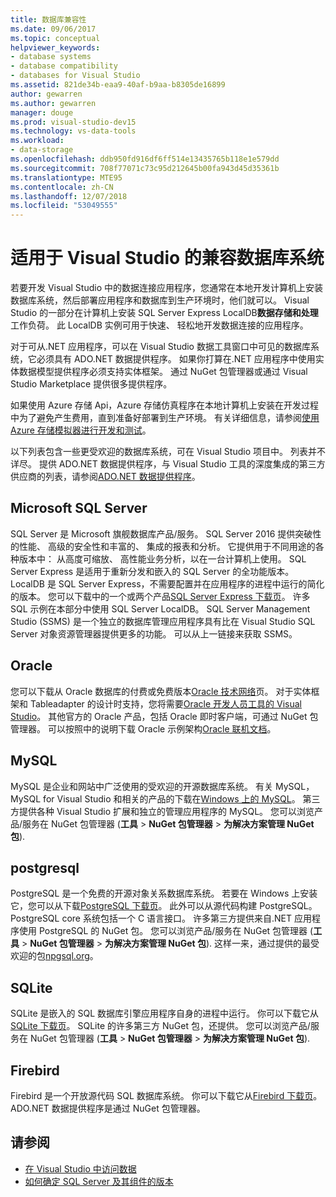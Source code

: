 ```yaml
---
title: 数据库兼容性
ms.date: 09/06/2017
ms.topic: conceptual
helpviewer_keywords:
- database systems
- database compatibility
- databases for Visual Studio
ms.assetid: 821de34b-eaa9-40af-b9aa-b8305de16899
author: gewarren
ms.author: gewarren
manager: douge
ms.prod: visual-studio-dev15
ms.technology: vs-data-tools
ms.workload:
- data-storage
ms.openlocfilehash: ddb950fd916df6ff514e13435765b118e1e579dd
ms.sourcegitcommit: 708f77071c73c95d212645b00fa943d45d35361b
ms.translationtype: MTE95
ms.contentlocale: zh-CN
ms.lasthandoff: 12/07/2018
ms.locfileid: "53049555"
---
```

# <a name="compatible-database-systems-for-visual-studio"></a>适用于 Visual Studio 的兼容数据库系统

若要开发 Visual Studio 中的数据连接应用程序，您通常在本地开发计算机上安装数据库系统，然后部署应用程序和数据库到生产环境时，他们就可以。 Visual Studio 的一部分在计算机上安装 SQL Server Express LocalDB**数据存储和处理**工作负荷。 此 LocalDB 实例可用于快速、 轻松地开发数据连接的应用程序。

对于可从.NET 应用程序，可以在 Visual Studio 数据工具窗口中可见的数据库系统，它必须具有 ADO.NET 数据提供程序。 如果你打算在.NET 应用程序中使用实体数据模型提供程序必须支持实体框架。 通过 NuGet 包管理器或通过 Visual Studio Marketplace 提供很多提供程序。

如果使用 Azure 存储 Api，Azure 存储仿真程序在本地计算机上安装在开发过程中为了避免产生费用，直到准备好部署到生产环境。 有关详细信息，请参阅[使用 Azure 存储模拟器进行开发和测试](/azure/storage/common/storage-use-emulator)。

以下列表包含一些更受欢迎的数据库系统，可在 Visual Studio 项目中。 列表并不详尽。 提供 ADO.NET 数据提供程序，与 Visual Studio 工具的深度集成的第三方供应商的列表，请参阅[ADO.NET 数据提供程序](/dotnet/framework/data/adonet/data-providers)。

## <a name="microsoft-sql-server"></a>Microsoft SQL Server

SQL Server 是 Microsoft 旗舰数据库产品/服务。 SQL Server 2016 提供突破性的性能、 高级的安全性和丰富的、 集成的报表和分析。 它提供用于不同用途的各种版本中： 从高度可缩放、 高性能业务分析，以在一台计算机上使用。 SQL Server Express 是适用于重新分发和嵌入的 SQL Server 的全功能版本。  LocalDB 是 SQL Server Express，不需要配置并在应用程序的进程中运行的简化的版本。 您可以下载中的一个或两个产品[SQL Server Express 下载页](https://www.microsoft.com/sql-server/sql-server-editions-express)。 许多 SQL 示例在本部分中使用 SQL Server LocalDB。 SQL Server Management Studio (SSMS) 是一个独立的数据库管理应用程序具有比在 Visual Studio SQL Server 对象资源管理器提供更多的功能。 可以从上一链接来获取 SSMS。

## <a name="oracle"></a>Oracle

您可以下载从 Oracle 数据库的付费或免费版本[Oracle 技术网络](http://www.oracle.com/technetwork/database/enterprise-edition/downloads/index-092322.html)页。 对于实体框架和 Tableadapter 的设计时支持，您将需要[Oracle 开发人员工具的 Visual Studio](http://www.oracle.com/technetwork/developer-tools/visual-studio/overview/index.html)。 其他官方的 Oracle 产品，包括 Oracle 即时客户端，可通过 NuGet 包管理器。 可以按照中的说明下载 Oracle 示例架构[Oracle 联机文档](http://docs.oracle.com/cd/E11882_01/server.112/e10831/toc.htm)。

## <a name="mysql"></a>MySQL

MySQL 是企业和网站中广泛使用的受欢迎的开源数据库系统。 有关 MySQL，MySQL for Visual Studio 和相关的产品的下载在[Windows 上的 MySQL](http://www.mysql.com/why-mysql/windows/)。 第三方提供各种 Visual Studio 扩展和独立的管理应用程序的 MySQL。 您可以浏览产品/服务在 NuGet 包管理器 (**工具** > **NuGet 包管理器** > **为解决方案管理 NuGet 包**).

## <a name="postgresql"></a>postgresql

PostgreSQL 是一个免费的开源对象关系数据库系统。 若要在 Windows 上安装它，您可以从下载[PostgreSQL 下载页](http://www.postgresql.org/download/windows/)。 此外可以从源代码构建 PostgreSQL。 PostgreSQL core 系统包括一个 C 语言接口。 许多第三方提供来自.NET 应用程序使用 PostgreSQL 的 NuGet 包。 您可以浏览产品/服务在 NuGet 包管理器 (**工具** > **NuGet 包管理器** > **为解决方案管理 NuGet 包**). 这样一来，通过提供的最受欢迎的包[npgsql.org](http://www.npgsql.org)。

## <a name="sqlite"></a>SQLite

SQLite 是嵌入的 SQL 数据库引擎应用程序自身的进程中运行。 你可以下载它从[SQLite 下载页](http://www.sqlite.org/download.html)。 SQLite 的许多第三方 NuGet 包，还提供。 您可以浏览产品/服务在 NuGet 包管理器 (**工具** > **NuGet 包管理器** > **为解决方案管理 NuGet 包**).

## <a name="firebird"></a>Firebird

Firebird 是一个开放源代码 SQL 数据库系统。 你可以下载它从[Firebird 下载页](http://firebirdsql.org/en/downloads/)。 ADO.NET 数据提供程序是通过 NuGet 包管理器。

## <a name="see-also"></a>请参阅

- [在 Visual Studio 中访问数据](../data-tools/accessing-data-in-visual-studio.md)
- [如何确定 SQL Server 及其组件的版本](http://support.microsoft.com/kb/321185)